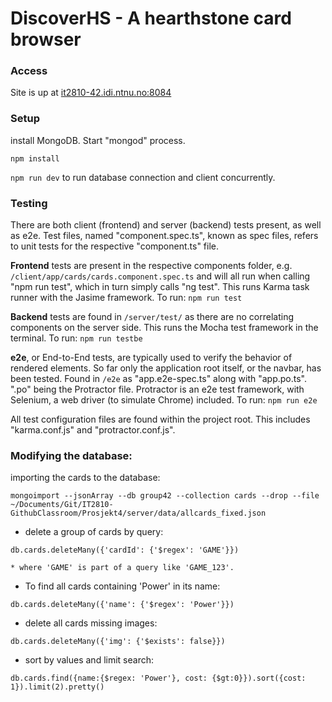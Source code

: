 # DiscoverHS - A hearthstone card browser

### Access
Site is up at [it2810-42.idi.ntnu.no:8084](http://it2810-42.idi.ntnu.no:8084)

### Setup
install MongoDB. Start "mongod" process.

```npm install```

```npm run dev``` to run database connection and client concurrently.

### Testing
There are both client (frontend) and server (backend) tests present, as well as e2e. Test files, named "component.spec.ts", known as spec files, refers to unit tests for the respective "component.ts" file.

**Frontend** tests are present in the respective components folder, e.g. ```/client/app/cards/cards.component.spec.ts``` and will all run when calling "npm run test", which in turn simply calls "ng test". This runs Karma task runner with the Jasime framework. To run: ```npm run test```

**Backend** tests are found in ```/server/test/``` as there are no correlating components on the server side. This runs the Mocha test framework in the terminal. To run: ```npm run testbe```

**e2e**, or End-to-End tests, are typically used to verify the behavior of rendered elements. So far only the application root itself, or the navbar, has been tested. Found in ```/e2e``` as "app.e2e-spec.ts" along with "app.po.ts". ".po" being the Protractor file. Protractor is an e2e test framework, with Selenium, a web driver (to simulate Chrome) included. To run: ```npm run e2e```

All test configuration files are found within the project root. This includes "karma.conf.js" and "protractor.conf.js". 



### Modifying the database:

importing the cards to the database:
```
mongoimport --jsonArray --db group42 --collection cards --drop --file ~/Documents/Git/IT2810-GithubClassroom/Prosjekt4/server/data/allcards_fixed.json
```

* delete a group of cards by query:
```
db.cards.deleteMany({'cardId': {'$regex': 'GAME'}})
```

	* where 'GAME' is part of a query like 'GAME_123'.

* To find all cards containing 'Power' in its name:
```
db.cards.deleteMany({'name': {'$regex': 'Power'}})
```
* delete all cards missing images:
```
db.cards.deleteMany({'img': {'$exists': false}})
```
* sort by values and limit search:
```
db.cards.find({name:{$regex: 'Power'}, cost: {$gt:0}}).sort({cost: 1}).limit(2).pretty()
```
